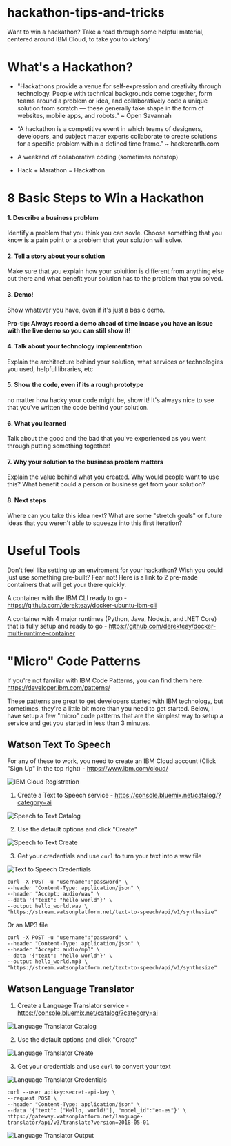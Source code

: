 # hackathon-tips-and-tricks
Want to win a hackathon? Take a read through some helpful material, centered around IBM Cloud, to take you to victory!

# What's a Hackathon?
* "Hackathons provide a venue for self-expression and creativity through technology. People with technical backgrounds come together, form teams around a problem or idea, and collaboratively code a unique solution from scratch — these generally take shape in the form of websites, mobile apps, and robots.” ~ Open Savannah

* “A hackathon is a competitive event in which teams of designers, developers, and subject matter experts collaborate to create solutions for a specific problem within a defined time frame.” ~ hackerearth.com

* A weekend of collaborative coding (sometimes nonstop)

* Hack + Marathon = Hackathon

# 8 Basic Steps to Win a Hackathon
#### 1. Describe a business problem
Identify a problem that you think you can sovle. Choose something that you know is a pain point or a problem that your solution will solve.
#### 2. Tell a story about your solution
Make sure that you explain how your soluition is different from anything else out there and what benefit your solution has to the problem that you solved.
#### 3. Demo!
Show whatever you have, even if it's just a basic demo.

**Pro-tip: Always record a demo ahead of time incase you have an issue with the live demo so you can still show it!**
#### 4. Talk about your technology implementation
Explain the architecture behind your solution, what services or technologies you used, helpful libraries, etc
#### 5. Show the code, even if its a rough prototype
no matter how hacky your code might be, show it! It's always nice to see that you've written the code behind your solution.
#### 6. What you learned
Talk about the good and the bad that you've experienced as you went through putting something together!
#### 7. Why your solution to the business problem matters
Explain the value behind what you created. Why would people want to use this? What benefit could a person or business get from your solution?
#### 8. Next steps
Where can you take this idea next? What are some "stretch goals" or future ideas that you weren't able to squeeze into this first iteration?

# Useful Tools
Don't feel like setting up an enviroment for your hackathon? Wish you could just use something pre-built? Fear not! Here is a link to 2 pre-made containers that will get your there quickly. 

A container with the IBM CLI ready to go - https://github.com/derekteay/docker-ubuntu-ibm-cli

A container with 4 major runtimes (Python, Java, Node.js, and .NET Core) that is fully setup and ready to go - https://github.com/derekteay/docker-multi-runtime-container

# "Micro" Code Patterns
If you're not familiar with IBM Code Patterns, you can find them here: https://developer.ibm.com/patterns/

These patterns are great to get developers started with IBM technology, but sometimes, they're a little bit more than you need to get started. Below, I have setup a few "micro" code patterns that are the simplest way to setup a service and get you started in less than 3 minutes.

## Watson Text To Speech

For any of these to work, you need to create an IBM Cloud account (Click "Sign Up" in the top right) - https://www.ibm.com/cloud/

![IBM Cloud Registration](/screenshots/ibm-cloud-sign-up.png?raw=true "IBM Cloud Registration")

1. Create a Text to Speech service - https://console.bluemix.net/catalog/?category=ai

![Speech to Text Catalog](/screenshots/text-to-speech-catalog.png?raw=true "Speech to Text Catalog")

2. Use the default options and click "Create"

![Speech to Text Create](/screenshots/text-to-speech-create.png?raw=true "Speech to Text Create")

3. Get your credentials and use `curl` to turn your text into a wav file

![Text to Speech Credentials](/screenshots/text-to-speech-credentials.png?raw=true "Text to Speech Credentials")

```
curl -X POST -u "username":"password" \
--header "Content-Type: application/json" \
--header "Accept: audio/wav" \
--data '{"text": "hello world"}' \
--output hello_world.wav \
"https://stream.watsonplatform.net/text-to-speech/api/v1/synthesize"
```

Or an MP3 file

```
curl -X POST -u "username":"password" \
--header "Content-Type: application/json" \
--header "Accept: audio/mp3" \
--data '{"text": "hello world"}' \
--output hello_world.mp3 \
"https://stream.watsonplatform.net/text-to-speech/api/v1/synthesize"
```

## Watson Language Translator 

1. Create a Language Translator service - https://console.bluemix.net/catalog/?category=ai


![Language Translator Catalog](/screenshots/language-translator-catalog.png?raw=true "Language Translator Catalog")

2. Use the default options and click "Create"

![Language Translator Create](/screenshots/language-translator-create.png?raw=true "Language Translator Create")

3. Get your credentials and use `curl` to convert your text

![Language Translator Credentials](/screenshots/language-translator-credentials.png?raw=true "Language Translator Credentials")

```
curl --user apikey:secret-api-key \
--request POST \
--header "Content-Type: application/json" \
--data '{"text": ["Hello, world!"], "model_id":"en-es"}' \
https://gateway.watsonplatform.net/language-translator/api/v3/translate?version=2018-05-01
```

![Language Translator Output](/screenshots/language-translator-output.png?raw=true "Language Translator Output")

